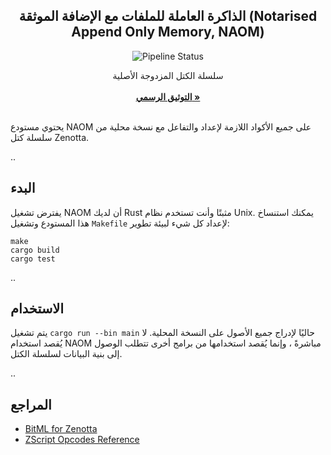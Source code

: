 <div align="center">
  <!-- <a>
    <img src="https://github.com/Zenotta/ZenottaJS/blob/develop/assets/hero.svg" alt="Logo" style="width: 350px">
  </a> -->

  <h2 align="center">الذاكرة العاملة للملفات مع الإضافة الموثقة (Notarised Append Only Memory, NAOM)</h2>

  <div>
  <img src="https://img.shields.io/github/actions/workflow/status/Zenotta/NAOM/rust.yml" alt="Pipeline Status" style="display:inline-block"/>
  </div>

  <p align="center">
    سلسلة الكتل المزدوجة الأصلية
    <br />
    <br />
    <a href="https://zenotta.io"><strong>التوثيق الرسمي »</strong></a>
    <br />
    <br />
  </p>
</div>

يحتوي مستودع NAOM على جميع الأكواد اللازمة لإعداد والتفاعل مع نسخة محلية من سلسلة كتل Zenotta.

..

## البدء

يفترض تشغيل NAOM أن لديك Rust مثبتًا وأنت تستخدم نظام Unix. يمكنك استنساخ هذا المستودع وتشغيل `Makefile` لإعداد كل شيء لبيئة تطوير:

```
make
cargo build
cargo test
```

..

## الاستخدام

يتم تشغيل `cargo run --bin main` حاليًا لإدراج جميع الأصول على النسخة المحلية. لا يُقصد استخدام NAOM مباشرةً ، وإنما يُقصد استخدامها من برامج أخرى تتطلب الوصول إلى بنية البيانات لسلسلة الكتل.

..

## المراجع

- [BitML for Zenotta](https://github.com/Zenotta/NAOM/blob/main/docs/BitML_for_Zenotta.pdf)
- [ZScript Opcodes Reference](https://github.com/Zenotta/NAOM/blob/main/docs/ZScript_Opcodes_Reference.pdf)